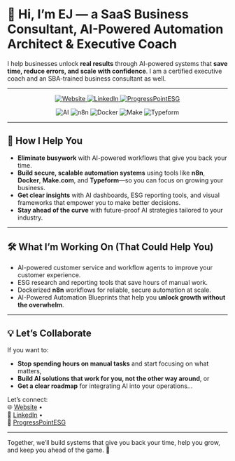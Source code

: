 <!-- Hi there, I'm EJ 👋 -->

# 👋 Hi, I’m EJ — a SaaS Business Consultant, AI-Powered Automation Architect & Executive Coach

I help businesses unlock **real results** through AI-powered systems that **save time, reduce errors, and scale with confidence**. I am a certified executive coach and an SBA-trained business consultant as well.

---

<p align="center">
  <a href="https://www.inward2onward.com" target="_blank">
    <img alt="Website" src="https://img.shields.io/badge/Website-inward2onward.com-3178c6?style=for-the-badge&logo=Google-Chrome&logoColor=white">
  </a>
  <a href="https://linkedin.com/in/ejaysteele" target="_blank">
    <img alt="LinkedIn" src="https://img.shields.io/badge/LinkedIn-ejaysteele-0A66C2?style=for-the-badge&logo=linkedin&logoColor=white">
  </a>
  <a href="https://pilot.progresspointesg.com" target="_blank">
    <img alt="ProgressPointESG" src="https://img.shields.io/badge/ProgressPointESG-ESG%20Reporting-28a745?style=for-the-badge&logo=leaflet&logoColor=white">
  </a>
</p>

<p align="center">
  <img alt="AI" src="https://img.shields.io/badge/AI-Automation-9C27B0?style=for-the-badge&logo=OpenAI&logoColor=white">
  <img alt="n8n" src="https://img.shields.io/badge/n8n-Workflow%20Automation-F36C3D?style=for-the-badge&logo=n8n&logoColor=white">
  <img alt="Docker" src="https://img.shields.io/badge/Docker-Containerization-2496ED?style=for-the-badge&logo=docker&logoColor=white">
  <img alt="Make" src="https://img.shields.io/badge/Make.com-Automation-0C6EFD?style=for-the-badge&logo=Make&logoColor=white">
  <img alt="Typeform" src="https://img.shields.io/badge/Typeform-Data%20Collection-262626?style=for-the-badge&logo=typeform&logoColor=white">
</p>

---

## 🌿 How I Help You

- **Eliminate busywork** with AI-powered workflows that give you back your time.
- **Build secure, scalable automation systems** using tools like **n8n**, **Docker**, **Make.com**, and **Typeform**—so you can focus on growing your business.
- **Get clear insights** with AI dashboards, ESG reporting tools, and visual frameworks that empower you to make better decisions.
- **Stay ahead of the curve** with future-proof AI strategies tailored to your industry.

---

## 🛠️ What I’m Working On (That Could Help You)

- AI-powered customer service and workflow agents to improve your customer experience.
- ESG research and reporting tools that save hours of manual work.
- Dockerized **n8n** workflows for reliable, secure automation at scale.
- AI-Powered Automation Blueprints that help you **unlock growth without the overwhelm**.

---

## 💡 Let’s Collaborate

If you want to:

- **Stop spending hours on manual tasks** and start focusing on what matters,
- **Build AI solutions that work for you, not the other way around**, or
- **Get a clear roadmap** for integrating AI into your operations...

Let’s connect:  
🌐 [Website](https://www.inward2onward.com) •  
🔗 [LinkedIn](https://linkedin.com/in/ejaysteele) •  
🌿 [ProgressPointESG](https://pilot.progresspointesg.com)

---

Together, we’ll build systems that give you back your time, help you grow, and keep you ahead of the game. 🚀
